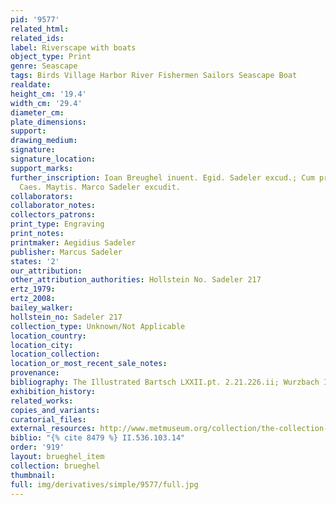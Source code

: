 ```yaml
---
pid: '9577'
related_html: 
related_ids: 
label: Riverscape with boats
object_type: Print
genre: Seascape
tags: Birds Village Harbor River Fishermen Sailors Seascape Boat
realdate: 
height_cm: '19.4'
width_cm: '29.4'
diameter_cm: 
plate_dimensions: 
support: 
drawing_medium: 
signature: 
signature_location: 
support_marks: 
further_inscription: Ioan Breughel inuent. Egid. Sadeler excud.; Cum privil. Sac.
  Caes. Maytis. Marco Sadeler excudit.
collaborators: 
collaborator_notes: 
collectors_patrons: 
print_type: Engraving
print_notes: 
printmaker: Aegidius Sadeler
publisher: Marcus Sadeler
states: '2'
our_attribution: 
other_attribution_authorities: Hollstein No. Sadeler 217
ertz_1979: 
ertz_2008: 
bailey_walker: 
hollstein_no: Sadeler 217
collection_type: Unknown/Not Applicable
location_country: 
location_city: 
location_collection: 
location_or_most_recent_sale_notes: 
provenance: 
bibliography: The Illustrated Bartsch LXXII.pt. 2.21.226.ii; Wurzbach II.536.103.14
exhibition_history: 
related_works: 
copies_and_variants: 
curatorial_files: 
external_resources: http://www.metmuseum.org/collection/the-collection-online/search/415889
biblio: "{% cite 8479 %} II.536.103.14"
order: '919'
layout: brueghel_item
collection: brueghel
thumbnail: 
full: img/derivatives/simple/9577/full.jpg
---
```


